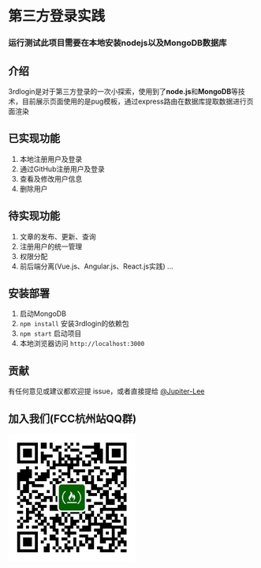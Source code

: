 # 第三方登录实践

### 运行测试此项目需要在本地安装nodejs以及MongoDB数据库

## 介绍
3rdlogin是对于第三方登录的一次小探索，使用到了**node.js**和**MongoDB**等技术，目前展示页面使用的是pug模板，通过express路由在数据库提取数据进行页面渲染

## 已实现功能
1. 本地注册用户及登录
2. 通过GitHub注册用户及登录
3. 查看及修改用户信息
4. 删除用户

## 待实现功能
1. 文章的发布、更新、查询
2. 注册用户的统一管理
3. 权限分配
4. 前后端分离(Vue.js、Angular.js、React.js实践)
...

## 安装部署

1. 启动MongoDB
2. `npm install` 安装3rdlogin的依赖包
3. `npm start` 启动项目
4. 本地浏览器访问 `http://localhost:3000`

## 贡献

有任何意见或建议都欢迎提 issue，或者直接提给 [@Jupiter-Lee](https://github.com/Jupiter-Lee)

## 加入我们(FCC杭州站QQ群)
![FCCHZ-QQ](./public/image/fcchzqq.jpg)